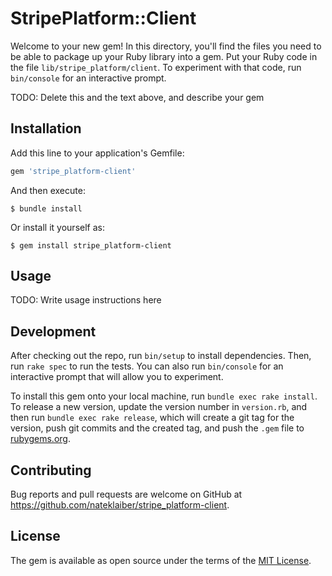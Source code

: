 # StripePlatform::Client

Welcome to your new gem! In this directory, you'll find the files you need to be able to package up your Ruby library into a gem. Put your Ruby code in the file `lib/stripe_platform/client`. To experiment with that code, run `bin/console` for an interactive prompt.

TODO: Delete this and the text above, and describe your gem

## Installation

Add this line to your application's Gemfile:

```ruby
gem 'stripe_platform-client'
```

And then execute:

    $ bundle install

Or install it yourself as:

    $ gem install stripe_platform-client

## Usage

TODO: Write usage instructions here

## Development

After checking out the repo, run `bin/setup` to install dependencies. Then, run `rake spec` to run the tests. You can also run `bin/console` for an interactive prompt that will allow you to experiment.

To install this gem onto your local machine, run `bundle exec rake install`. To release a new version, update the version number in `version.rb`, and then run `bundle exec rake release`, which will create a git tag for the version, push git commits and the created tag, and push the `.gem` file to [rubygems.org](https://rubygems.org).

## Contributing

Bug reports and pull requests are welcome on GitHub at https://github.com/nateklaiber/stripe_platform-client.

## License

The gem is available as open source under the terms of the [MIT License](https://opensource.org/licenses/MIT).

